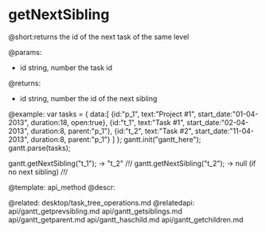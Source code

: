 getNextSibling
=============
@short:returns the id of the next task of the same level 
	

@params:
- id	string, number	the task id

@returns:
- id	string, number	the id of the next sibling





@example:
var tasks = {
  data:[
     {id:"p_1", text:"Project #1", start_date:"01-04-2013", duration:18, 
     open:true},
     {id:"t_1", text:"Task #1", start_date:"02-04-2013", duration:8,
     parent:"p_1"},
     {id:"t_2", text:"Task #2", start_date:"11-04-2013", duration:8,
     parent:"p_1"}
   ]
};
gantt.init("gantt_here");
gantt.parse(tasks);
 
gantt.getNextSibling("t_1"); ->  "t_2"  /*!*/
gantt.getNextSibling("t_2"); ->  null (if no next sibling) /*!*/

@template:	api_method
@descr:

@related:
	desktop/task_tree_operations.md
@relatedapi:
    api/gantt_getprevsibling.md 
	api/gantt_getsiblings.md 
	api/gantt_getparent.md
    api/gantt_haschild.md
    api/gantt_getchildren.md